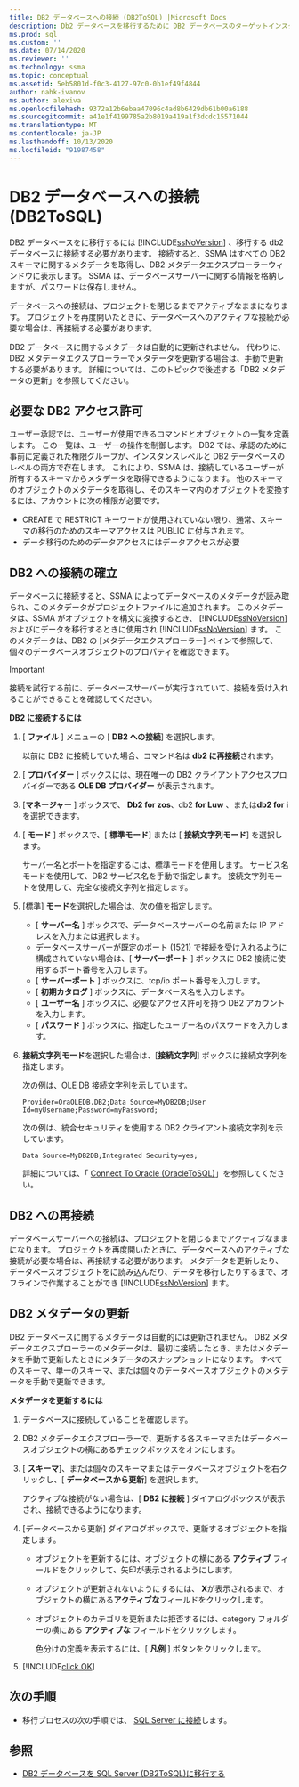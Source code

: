 ```yaml
---
title: DB2 データベースへの接続 (DB2ToSQL) |Microsoft Docs
description: Db2 データベースを移行するために DB2 データベースのターゲットインスタンスに接続する方法について説明します。 SSMA は、すべての DB2 スキーマに関するメタデータを取得します。
ms.prod: sql
ms.custom: ''
ms.date: 07/14/2020
ms.reviewer: ''
ms.technology: ssma
ms.topic: conceptual
ms.assetid: 5eb5801d-f0c3-4127-97c0-0b1ef49f4844
author: nahk-ivanov
ms.author: alexiva
ms.openlocfilehash: 9372a12b6ebaa47096c4ad8b6429db61b00a6188
ms.sourcegitcommit: a41e1f4199785a2b8019a419a1f3dcdc15571044
ms.translationtype: MT
ms.contentlocale: ja-JP
ms.lasthandoff: 10/13/2020
ms.locfileid: "91987458"
---
```

# <a name="connecting-to-db2-database-db2tosql"></a>DB2 データベースへの接続 (DB2ToSQL)

DB2 データベースをに移行するには [!INCLUDE[ssNoVersion](../../includes/ssnoversion-md.md)] 、移行する db2 データベースに接続する必要があります。 接続すると、SSMA はすべての DB2 スキーマに関するメタデータを取得し、DB2 メタデータエクスプローラーウィンドウに表示します。 SSMA は、データベースサーバーに関する情報を格納しますが、パスワードは保存しません。

データベースへの接続は、プロジェクトを閉じるまでアクティブなままになります。 プロジェクトを再度開いたときに、データベースへのアクティブな接続が必要な場合は、再接続する必要があります。

DB2 データベースに関するメタデータは自動的に更新されません。 代わりに、DB2 メタデータエクスプローラーでメタデータを更新する場合は、手動で更新する必要があります。 詳細については、このトピックで後述する「DB2 メタデータの更新」を参照してください。

## <a name="required-db2-permissions"></a>必要な DB2 アクセス許可

ユーザー承認では、ユーザーが使用できるコマンドとオブジェクトの一覧を定義します。 この一覧は、ユーザーの操作を制御します。 DB2 では、承認のために事前に定義された権限グループが、インスタンスレベルと DB2 データベースのレベルの両方で存在します。 これにより、SSMA は、接続しているユーザーが所有するスキーマからメタデータを取得できるようになります。 他のスキーマのオブジェクトのメタデータを取得し、そのスキーマ内のオブジェクトを変換するには、アカウントに次の権限が必要です。

- CREATE で RESTRICT キーワードが使用されていない限り、通常、スキーマの移行のためのスキーマアクセスは PUBLIC に付与されます。
- データ移行のためのデータアクセスにはデータアクセスが必要

## <a name="establishing-a-connection-to-db2"></a>DB2 への接続の確立

データベースに接続すると、SSMA によってデータベースのメタデータが読み取られ、このメタデータがプロジェクトファイルに追加されます。 このメタデータは、SSMA がオブジェクトを構文に変換するとき、 [!INCLUDE[ssNoVersion](../../includes/ssnoversion-md.md)] およびにデータを移行するときに使用され [!INCLUDE[ssNoVersion](../../includes/ssnoversion-md.md)] ます。 このメタデータは、DB2 の [メタデータエクスプローラー] ペインで参照して、個々のデータベースオブジェクトのプロパティを確認できます。  

> [!IMPORTANT]
> 接続を試行する前に、データベースサーバーが実行されていて、接続を受け入れることができることを確認してください。

**DB2 に接続するには**

1. [ **ファイル** ] メニューの [ **DB2 への接続**] を選択します。

   以前に DB2 に接続していた場合、コマンド名は **db2 に再接続**されます。

2. [ **プロバイダー** ] ボックスには、現在唯一の DB2 クライアントアクセスプロバイダーである **OLE DB プロバイダー** が表示されます。

3. [**マネージャー** ] ボックスで、 **Db2 for zos**、db2 **for Luw** 、または**db2 for i**を選択できます。

4. [ **モード** ] ボックスで、[ **標準モード**] または [ **接続文字列モード**] を選択します。

   サーバー名とポートを指定するには、標準モードを使用します。 サービス名モードを使用して、DB2 サービス名を手動で指定します。 接続文字列モードを使用して、完全な接続文字列を指定します。

5. [標準] **モード**を選択した場合は、次の値を指定します。

   - [ **サーバー名** ] ボックスで、データベースサーバーの名前または IP アドレスを入力または選択します。
   - データベースサーバーが既定のポート (1521) で接続を受け入れるように構成されていない場合は、[ **サーバーポート** ] ボックスに DB2 接続に使用するポート番号を入力します。
   - [ **サーバーポート** ] ボックスに、tcp/ip ポート番号を入力します。
   - [ **初期カタログ** ] ボックスに、データベース名を入力します。
   - [ **ユーザー名** ] ボックスに、必要なアクセス許可を持つ DB2 アカウントを入力します。
   - [ **パスワード** ] ボックスに、指定したユーザー名のパスワードを入力します。

6. **接続文字列モード**を選択した場合は、[**接続文字列**] ボックスに接続文字列を指定します。

   次の例は、OLE DB 接続文字列を示しています。

   `Provider=OraOLEDB.DB2;Data Source=MyDB2DB;User Id=myUsername;Password=myPassword;`

   次の例は、統合セキュリティを使用する DB2 クライアント接続文字列を示しています。
  
   `Data Source=MyDB2DB;Integrated Security=yes;`

   詳細については、「 [Connect To Oracle &#40;OracleToSQL&#41;](../../ssma/oracle/connect-to-oracle-oracletosql.md)」を参照してください。
  
## <a name="reconnecting-to-db2"></a>DB2 への再接続

データベースサーバーへの接続は、プロジェクトを閉じるまでアクティブなままになります。 プロジェクトを再度開いたときに、データベースへのアクティブな接続が必要な場合は、再接続する必要があります。 メタデータを更新したり、データベースオブジェクトをに読み込んだり、データを移行したりするまで、オフラインで作業することができ [!INCLUDE[ssNoVersion](../../includes/ssnoversion-md.md)] ます。

## <a name="refreshing-db2-metadata"></a>DB2 メタデータの更新

DB2 データベースに関するメタデータは自動的には更新されません。 DB2 メタデータエクスプローラーのメタデータは、最初に接続したとき、またはメタデータを手動で更新したときにメタデータのスナップショットになります。 すべてのスキーマ、単一のスキーマ、または個々のデータベースオブジェクトのメタデータを手動で更新できます。

**メタデータを更新するには**

1. データベースに接続していることを確認します。
2. DB2 メタデータエクスプローラーで、更新する各スキーマまたはデータベースオブジェクトの横にあるチェックボックスをオンにします。
3. [ **スキーマ**]、または個々のスキーマまたはデータベースオブジェクトを右クリックし、[ **データベースから更新**] を選択します。

   アクティブな接続がない場合は、[ **DB2 に接続** ] ダイアログボックスが表示され、接続できるようになります。
  
4. [データベースから更新] ダイアログボックスで、更新するオブジェクトを指定します。
   - オブジェクトを更新するには、オブジェクトの横にある **アクティブ** フィールドをクリックして、矢印が表示されるようにします。
   - オブジェクトが更新されないようにするには、 **X**が表示されるまで、オブジェクトの横にある**アクティブな**フィールドをクリックします。
   - オブジェクトのカテゴリを更新または拒否するには、category フォルダーの横にある **アクティブな** フィールドをクリックします。

     色分けの定義を表示するには、[ **凡例** ] ボタンをクリックします。

5. [!INCLUDE[click OK](../../includes/clickok-md.md)]

## <a name="next-step"></a>次の手順

- 移行プロセスの次の手順では、 [SQL Server に接続](./connecting-to-sql-server-db2etosql.md)します。

## <a name="see-also"></a>参照

- [DB2 データベースを SQL Server &#40;DB2ToSQL&#41;に移行する ](../../ssma/db2/migrating-db2-databases-to-sql-server-db2tosql.md)